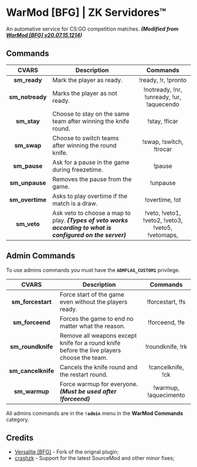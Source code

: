 # WarMod [BFG] | ZK Servidores™
An automative service for CS:GO competition matches. ***(Modified from [WarMod [BFG] v20.07.15.1214](https://bitbucket.org/warmod/warmod.bitbucket.org/src))***

## Commands
**CVARS** | **Description** | **Commands** |
:--------: | -------- | :--------: |
**sm_ready** | Mark the player as ready. | !ready, !r, !pronto |
**sm_notready** | Marks the player as not ready. | !notready, !nr, !unready, !ur, !aquecendo |
**sm_stay** | Choose to stay on the same team after winning the knife round. | !stay, !ficar |
**sm_swap** | Choose to switch teams after winning the round knife. | !swap, !switch, !trocar |
**sm_pause** | Ask for a pause in the game during freezetime. | !pause |
**sm_unpause** | Removes the pause from the game. | !unpause|
**sm_overtime** |  Asks to play overtime if the match is a draw. | !overtime, !ot |
**sm_veto** |  Ask veto to choose a map to play. ***(Types of veto works according to what is configured on the server)*** | !veto, !veto1, !veto2, !veto3, !veto5, !vetomaps,|

## Admin Commands
To use admins commands you must have the **`ADMFLAG_CUSTOM1`** privilege.

**CVARS** | **Description** | **Commands** |
:--------: | -------- | :--------: |
**sm_forcestart** | Force start of the game even without the players ready. | !forcestart, !fs |
**sm_forceend** | Forces the game to end no matter what the reason. | !forceend, !fe |
**sm_roundknife** | Remove all weapons except knife for a round knife before the live players choose the team. | !roundknife, !rk |
**sm_cancelknife** | Cancels the knife round and the restart round. | !cancelknife, !ck |
**sm_warmup** | Force warmup for everyone. ***(Must be used after !forceend)*** | !warmup, !aquecimento |

All admins commands are in the **`!admin`** menu in the **WarMod Commands** category.

## Credits
- [Versalite [BFG]](https://forums.alliedmods.net/member.php?u=171777) - Fork of the orignal plugin;
- [crashzk](https://github.com/crashzk) - Support for the latest SourceMod and other minor fixes;
